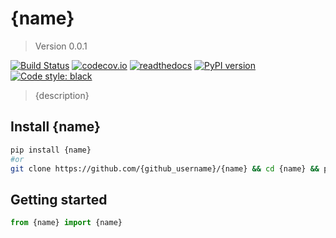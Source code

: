 # {name}

> Version 0.0.1

[![Build Status](https://travis-ci.org/{github_username}/{name}.svg?branch=master)](https://travis-ci.org/{github_username}/{name})
[![codecov.io](https://codecov.io/gh/{github_username}/{name}/branch/master/graph/badge.svg)](https://codecov.io/gh/{github_username}/{name})
[![readthedocs](https://readthedocs.org/projects/{name}/badge/?version=latest)](https://{name}.readthedocs.io/en/latest/)
[![PyPI version](https://badge.fury.io/py/{name}.svg)](https://badge.fury.io/py/{name})
[![Code style: black](https://img.shields.io/badge/code%20style-black-000000.svg)](https://github.com/python/black)

> {description}

## Install {name}

```bash
pip install {name}
#or
git clone https://github.com/{github_username}/{name} && cd {name} && python.setup.py install
```

## Getting started

```python
from {name} import {name}
```
